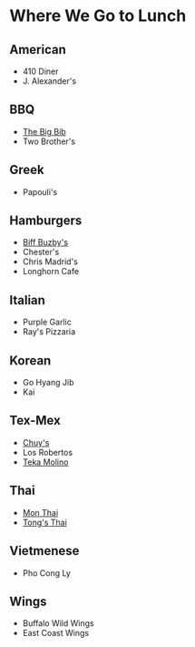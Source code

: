 # Where We Go to Lunch

## American

* 410 Diner
* J. Alexander's

## BBQ

* [The Big Bib](http://thebigbib.com/)
* Two Brother's

## Greek

* Papouli's

## Hamburgers

* [Biff Buzby's](http://www.biffbuzbys.com/)
* Chester's
* Chris Madrid's
* Longhorn Cafe

## Italian

* Purple Garlic
* Ray's Pizzaria

## Korean

* Go Hyang Jib
* Kai

## Tex-Mex

* [Chuy's](https://www.chuys.com/locations/san-antonio/selma)
* Los Robertos
* [Teka Molino](http://tekamolino.com/)

## Thai

* [Mon Thai](http://monsthai.com/)
* [Tong's Thai](https://www.tongsthai.com)

## Vietmenese

* Pho Cong Ly

## Wings

* Buffalo Wild Wings
* East Coast Wings
